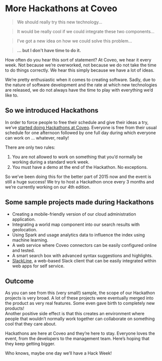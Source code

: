 # More Hackathons at Coveo

> We should really try this new technology...

>It would be really cool if we could integrate these two components...

>I’ve got a new idea on how we could solve this problem…

>**… but I don’t have time to do it.**

How often do you hear this sort of statement? At Coveo, we hear it every week. Not because we’re overworked, not because we do not take the time to do things correctly. We hear this simply because we have a lot of ideas.

We’re pretty enthusiastic when it comes to creating software. Sadly, due to the nature of software development and the rate at which new technologies are released, we do not always have the time to play with everything we’d like to.

## So we introduced Hackathons

In order to force people to free their schedule and give their ideas a try, we’ve [started doing Hackathons at Coveo](http://source.coveo.com/2014/11/11/hackathon/). Everyone is free from their usual schedule for one afternoon followed by one full day during which everyone can work on … whatever, really!

There are only two rules:

1. You are not allowed to work on something that you’d normally be working during a standard work week.
2. You must have a demo at the end of the Hackathon. No exceptions.

So we’ve been doing this for the better part of 2015 now and the event is still a huge success! We try to host a Hackathon once every 3 months and we’re currently working on our 4th edition.

## Some sample projects made during Hackathons

* Creating a mobile-friendly version of our cloud administration application.
* Integrating a world map component into our search results with geolocation.
* Using Spark and usage analytics data to influence the index using machine learning.
* A web service where Coveo connectors can be easily configured online and tested.
* A smart search box with advanced syntax suggestions and highlights.
* [SlackLine](https://github.com/wfortin/SlackLine), a web-based Slack client that can be easily integrated within web apps for self service.

## Outcome

As you can see from this (very small!) sample, the scope of our Hackathon projects is very broad. A lot of these projects were eventually merged into the product as very real features. Some even gave birth to completely new products!  
Another positive side effect is that this creates an environment where people that wouldn’t normally work together can collaborate on something cool that they care about.

Hackathons are here at Coveo and they’re here to stay. Everyone loves the event, from the developers to the management team. Here’s hoping that they keep getting bigger. 

Who knows, maybe one day we’ll have a Hack Week!
